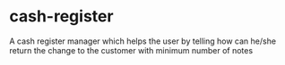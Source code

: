 # cash-register
A cash register manager which helps the user by telling how can he/she return the change to the customer with minimum number of notes
